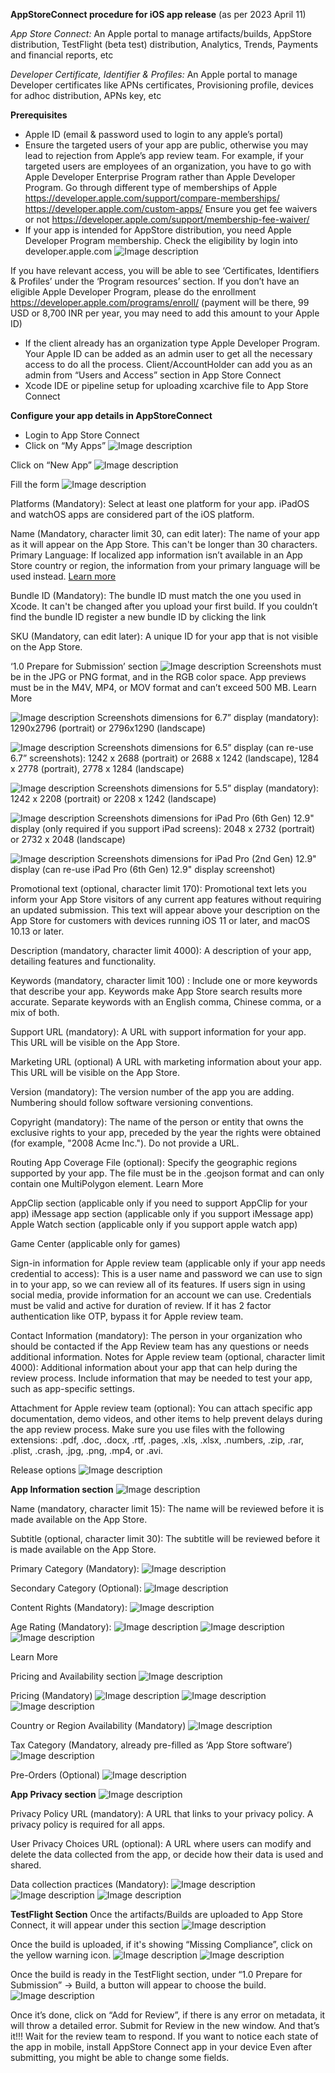 **AppStoreConnect procedure for iOS app release**
(as per 2023 April 11)

_App Store Connect:_
An Apple portal to manage artifacts/builds, AppStore distribution, TestFlight (beta test) distribution, Analytics, Trends, Payments and financial reports, etc

_Developer Certificate, Identifier & Profiles:_
An Apple portal to manage Developer certificates like APNs certificates, Provisioning profile, devices for adhoc distribution, APNs key, etc

**Prerequisites**
* Apple ID (email & password used to login to any apple’s portal)
* Ensure the targeted users of your app are public, otherwise you may lead to rejection from Apple’s app review team. For example, if your targeted users are employees of an organization, you have to go with Apple Developer Enterprise Program rather than Apple Developer Program.
Go through different type of memberships of Apple
https://developer.apple.com/support/compare-memberships/
https://developer.apple.com/custom-apps/
Ensure you get fee waivers or not
https://developer.apple.com/support/membership-fee-waiver/
* If your app is intended for AppStore distribution, you need Apple Developer Program membership. Check the eligibility by login into developer.apple.com
![Image description](developer_apple_landing_page.png)

If you have relevant access, you will be able to see ‘Certificates, Identifiers & Profiles’ under the ‘Program resources’ section.
If you don’t have an eligible Apple Developer Program, please do the enrollment https://developer.apple.com/programs/enroll/ (payment will be there, 99 USD or 8,700 INR per year, you may need to add this amount to your Apple ID)
* If the client already has an organization type Apple Developer Program. Your Apple ID can be added as an admin user to get all the necessary access to do all the process. Client/AccountHolder can add you as an admin from “Users and Access” section in App Store Connect
* Xcode IDE or pipeline setup for uploading xcarchive file to App Store Connect



**Configure your app details in AppStoreConnect**
* Login to App Store Connect
* Click on “My Apps”
![Image description](2_app_store_connect_landing_page.png)

Click on “New App”
![Image description](3_new_app_app_store_connect.png)


Fill the form
![Image description](4_fill_the_form.png)


Platforms (Mandatory): Select at least one platform for your app. iPadOS and watchOS apps are considered part of the iOS platform.


Name (Mandatory, character limit 30, can edit later): The name of your app as it will appear on the App Store. This can't be longer than 30 characters.
Primary Language: If localized app information isn’t available in an App Store country or region, the information from your primary language will be used instead. [Learn more](https://developer.apple.com/help/app-store-connect/manage-app-information/localize-app-store-information)


Bundle ID (Mandatory): The bundle ID must match the one you used in Xcode. It can't be changed after you upload your first build. If you couldn’t find the bundle ID register a new bundle ID by clicking the link


SKU (Mandatory, can edit later): A unique ID for your app that is not visible on the App Store.


‘1.0 Prepare for Submission’ section
![Image description](5_1.0_prepare_for_submission_section.png)
Screenshots must be in the JPG or PNG format, and in the RGB color space. App previews must be in the M4V, MP4, or MOV format and can’t exceed 500 MB. Learn More

![Image description](6_6.7_display_screenshot.png)
Screenshots dimensions for 6.7” display (mandatory): 1290x2796 (portrait) or 2796x1290 (landscape)



![Image description](7_6.5_display_screenshot.png)
Screenshots dimensions for 6.5” display (can re-use 6.7” screenshots): 1242 x 2688 (portrait) or 2688 x 1242 (landscape), 1284 x 2778 (portrait), 2778 x 1284 (landscape)


![Image description](8_5.5_display_screenshot.png)
Screenshots dimensions for 5.5” display (mandatory): 1242 x 2208 (portrait) or 2208 x 1242 (landscape)


![Image description](9_2nd_gen_iPad_Pro_12.9_screenshot.png)
Screenshots dimensions for iPad Pro (6th Gen) 12.9" display (only required if you support iPad screens): 2048 x 2732 (portrait) or 2732 x 2048 (landscape)


![Image description](10_6th_gen_iPad_Pro_12.9_screenshot.png)
Screenshots dimensions for iPad Pro (2nd Gen) 12.9" display (can re-use iPad Pro (6th Gen) 12.9" display screenshot)

Promotional text (optional, character limit 170): 
Promotional text lets you inform your App Store visitors of any current app features without requiring an updated submission. This text will appear above your description on the App Store for customers with devices running iOS 11 or later, and macOS 10.13 or later.




Description (mandatory, character limit 4000):
A description of your app, detailing features and functionality.


Keywords (mandatory, character limit 100) : 
Include one or more keywords that describe your app. Keywords make App Store search results more accurate. Separate keywords with an English comma, Chinese comma, or a mix of both.


Support URL (mandatory):
A URL with support information for your app. This URL will be visible on the App Store.




Marketing URL (optional)
A URL with marketing information about your app. This URL will be visible on the App Store.


Version (mandatory):
The version number of the app you are adding. Numbering should follow software versioning conventions.


Copyright (mandatory):
The name of the person or entity that owns the exclusive rights to your app, preceded by the year the rights were obtained (for example, "2008 Acme Inc."). Do not provide a URL.


Routing App Coverage File (optional):
Specify the geographic regions supported by your app. The file must be in the .geojson format and can only contain one MultiPolygon element. Learn More


AppClip section (applicable only if you need to support AppClip for your app)
iMessage app section (applicable only if you support iMessage app)
Apple Watch section (applicable only if you support apple watch app)


Game Center (applicable only for games)

Sign-in information for Apple review team (applicable only if your app needs credential to access): This is a user name and password we can use to sign in to your app, so we can review all of its features. If users sign in using social media, provide information for an account we can use. Credentials must be valid and active for duration of review.
If it has 2 factor authentication like OTP, bypass it for Apple review team.

Contact Information (mandatory):
The person in your organization who should be contacted if the App Review team has any questions or needs additional information.
Notes for Apple review team (optional, character limit 4000):
Additional information about your app that can help during the review process. Include information that may be needed to test your app, such as app-specific settings.

Attachment for Apple review team (optional):
You can attach specific app documentation, demo videos, and other items to help prevent delays during the app review process. Make sure you use files with the following extensions: .pdf, .doc, .docx, .rtf, .pages, .xls, .xlsx, .numbers, .zip, .rar, .plist, .crash, .jpg, .png, .mp4, or .avi.


Release options
![Image description](11_release_options.png)


**App Information section**
![Image description](12_app_information_section.png)

Name (mandatory, character limit 15): 
The name will be reviewed before it is made available on the App Store.

Subtitle (optional, character limit 30): 
The subtitle will be reviewed before it is made available on the App Store.


Primary Category (Mandatory):
![Image description](13_primary_category.png)

Secondary Category (Optional):
![Image description](14_secondary_category.png)

Content Rights (Mandatory):
![Image description](15_content_rights.png)

Age Rating (Mandatory):
![Image description](16_age_rating.png)
![Image description](17_age_rating_2.png)
![Image description](18_age_rating_3.png)

Learn More



















Pricing and Availability section
![Image description](19_pricing_and_availability_section.png)

Pricing (Mandatory)
![Image description](20_pricing.png)
![Image description](21_country_or_region_prices.png)
![Image description](22_confirm_app_pricing.png)

Country or Region Availability (Mandatory)
![Image description](23_country_or_region_availability.png)


Tax Category (Mandatory, already pre-filled as ‘App Store software’)
![Image description](24_tax_category.png)

Pre-Orders (Optional)
![Image description](25_pre-orders.png)


**App Privacy section**
![Image description](26_app_privacy_section.png)

Privacy Policy URL (mandatory): 
A URL that links to your privacy policy. A privacy policy is required for all apps.

User Privacy Choices URL (optional):
A URL where users can modify and delete the data collected from the app, or decide how their data is used and shared.


Data collection practices (Mandatory):
![Image description](27_data_collection.png)
![Image description](28_data_collection_2.png)
![Image description](29_data_collection_3.png)


**TestFlight Section**
Once the artifacts/Builds are uploaded to App Store Connect, it will appear under this section
![Image description](30_testflight_section.png)


Once the build is uploaded, if it's showing “Missing Compliance”, click on the yellow warning icon.
![Image description](31_build_uploaded.png)
![Image description](32_export_compilance_information.png)


Once the build is ready in the TestFlight section, under “1.0 Prepare for Submission” -> Build, a button will appear to choose the build. 
![Image description](33_1.0_prepare_for_submission_build_section.png)

Once it’s done, click on “Add for Review”, if there is any error on metadata, it will throw a detailed error. 
Submit for Review in the new window. And that’s it!!! Wait for the review team to respond. If you want to notice each state of the app in mobile, install AppStore Connect app in your device
Even after submitting, you might be able to change some fields.
